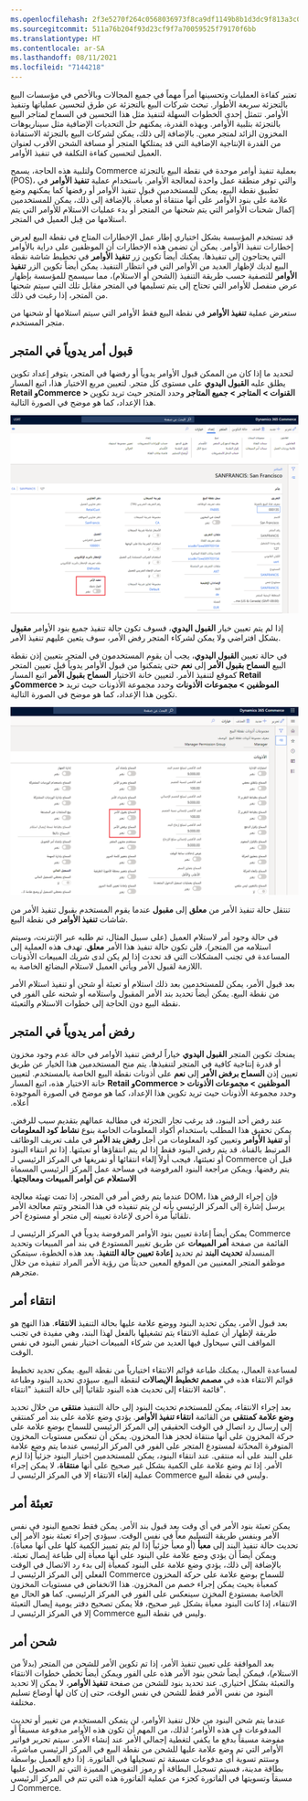 ```yaml
---
ms.openlocfilehash: 2f3e5270f264c0568036973f8ca9df1149b8b1d3dc9f813a3c0264aeda1bc508
ms.sourcegitcommit: 511a76b204f93d23cf9f7a70059525f79170f6bb
ms.translationtype: HT
ms.contentlocale: ar-SA
ms.lasthandoff: 08/11/2021
ms.locfileid: "7144218"
---
```

تعتبر كفاءة العمليات وتحسينها أمراً مهماً في جميع المجالات وبالأخص في مؤسسات البيع بالتجزئة سريعة الأطوار. تبحث شركات البيع بالتجزئة عن طرق لتحسين عملياتها وتنفيذ الأوامر. تتمثل إحدى الخطوات السهلة لتنفيذ مثل هذا التحسين في السماح لمتاجر البيع بالتجزئة بتلبية الأوامر. وبهذه القدرة، يمكنهم حل التحديات الإضافية مثل سيناريوهات المخزون الزائد لمتجر معين. بالإضافة إلى ذلك، يمكن لشركات البيع بالتجزئة الاستفادة من القدرة الإنتاجية الإضافية التي قد يمتلكها المتجر أو مسافة الشحن الأقرب لعنوان العميل لتحسين كفاءة التكلفة في تنفيذ الأوامر. 

ولتلبية هذه الحاجة، يسمح Commerce بعملية تنفيذ أوامر موحدة في نقطة البيع بالتجزئة (POS)، والتي توفر منطقة عمل واحدة لمعالجة الأوامر. باستخدام عملية **تنفيذ الأوامر** في تطبيق نقطة البيع، يمكن للمستخدمين قبول تنفيذ الأوامر أو رفضها كما يمكنهم وضع علامة على بنود الأوامر على أنها منتقاة أو معبأة. بالإضافة إلى ذلك، يمكن للمستخدمين إكمال شحنات الأوامر التي يتم شحنها من المتجر أو بدء عمليات الاستلام للأوامر التي يتم استلامها من قِبل العميل في المتجر. 

قد تستخدم المؤسسة بشكل اختياري إطار عمل الإخطارات المتاح في نقطة البيع لعرض إخطارات تنفيذ الأوامر. يمكن أن تضمن هذه الإخطارات أن الموظفين على دراية بالأوامر التي يحتاجون إلى تنفيذها. يمكنك أيضاً تكوين زر **تنفيذ الأوامر** في تخطيط شاشة نقطة البيع لديك لإظهار العديد من الأوامر التي في انتظار التنفيذ. يمكن أيضاً تكوين الزر **تنفيذ الأوامر** للتصفية حسب طريقة التنفيذ (الشحن أو الاستلام)، مما سيسمح للمؤسسة بإظهار عرض منفصل للأوامر التي تحتاج إلى يتم تسليمها في المتجر مقابل تلك التي سيتم شحنها من المتجر، إذا رغبت في ذلك.

ستعرض عملية **تنفيذ الأوامر** في نقطة البيع فقط الأوامر التي سيتم استلامها أو شحنها من متجر المستخدم. 

## <a name="manually-accept-an-order-in-the-store"></a>قبول أمر يدوياً في المتجر

لتحديد ما إذا كان من الممكن قبول الأوامر يدوياً أو رفضها في المتجر، يتوفر إعداد تكوين يطلق عليه **القبول اليدوي** على مستوى كل متجر. لتعيين مربع الاختيار هذا، اتبع المسار **Retail وCommerce > القنوات > المتاجر > جميع المتاجر** وحدد المتجر حيث تريد تكوين هذا الإعداد، كما هو موضح في الصورة التالية.

[ ![لقطة شاشة تظهر إعداد القبول اليدوي في صفحة المتاجر.](../media/manual-accept-ssm.png) ](../media/manual-accept-ssm.png#lightbox)
 
إذا لم يتم تعيين خيار **القبول اليدوي**، فسوف تكون حالة تنفيذ جميع بنود الأوامر **مقبول** بشكل افتراضي ولا يمكن لشركاء المتجر رفض الأمر، سوف يتعين عليهم تنفيذ الأمر. 

في حالة تعيين **القبول اليدوي**، يجب أن يقوم المستخدمون في المتجر بتعيين إذن نقطة البيع **السماح بقبول الأمر** إلى **نعم** حتى يتمكنوا من قبول الأوامر يدوياً قبل تعيين المتجر كموقع لتنفيذ الأمر. لتعيين خانة الاختيار **السماح بقبول الأمر** اتبع المسار **Retail وCommerce > الموظفين > ‏‫مجموعات الأذونات‬** وحدد مجموعة الأذونات حيث تريد تكوين هذا الإعداد، كما هو موضح في الصورة التالية.

[ ![لقطة شاشة تظهر إعدادات قبول ورفض الأمر في صفحة الأذونات.](../media/accept-reject-order-ssm.png) ](../media/accept-reject-order-ssm.png#lightbox)
 
تنتقل حالة تنفيذ الأمر من **معلق** إلى **مقبول** عندما يقوم المستخدم بقبول تنفيذ الأمر من شاشات **تنفيذ الأوامر** في نقطة البيع. 

في حالة وجود أمر لاستلام العميل (على سبيل المثال، تم طلبه عبر الإنترنت، وسيتم استلامه من المتجر)، فلن تكون حالة تنفيذ هذا الأمر **معلق**. تهدف هذه العملية إلى المساعدة في تجنب المشكلات التي قد تحدث إذا لم يكن لدى شريك المبيعات الأذونات اللازمة لقبول الأمر ويأتي العميل لاستلام البضائع الخاصة به.

بعد قبول الأمر، يمكن للمستخدمين بعد ذلك استلام أو تعبئة أو شحن أو تنفيذ استلام الأمر من نقطة البيع. يمكن أيضاً تحديد بند الأمر المقبول واستلامه أو شحنه على الفور في نقطة البيع دون الحاجة إلى خطوات الاستلام والتعبئة. 

## <a name="manually-reject-an-order-in-the-store"></a>رفض أمر يدوياً في المتجر

يمنحك تكوين المتجر **القبول اليدوي** خياراً لرفض تنفيذ الأوامر في حالة عدم وجود مخزون أو قدرة إنتاجية كافية في المتجر لتنفيذها. يتم منح المستخدمين هذا الخيار عن طريق تعيين إذن **السماح برفض الأمر** إلى **نعم** على أذونات نقطة البيع الخاصة بالمستخدم. لتعيين خانة الاختيار هذه، اتبع المسار **Retail وCommerce > الموظفين > ‏‫مجموعات الأذونات** وحدد مجموعة الأذونات حيث تريد تكوين هذا الإعداد، كما هو موضح في الصورة الموجودة أعلاه.

عند رفض أحد البنود، قد يرغب تجار التجزئة في مطالبة عمالهم بتقديم سبب للرفض. يمكن تحقيق هذا المطلب باستخدام أكواد المعلومات الخاصة بنوع **نشاط كود المعلومات** أو **تنفيذ الأوامر** وتعيين كود المعلومات من أجل **رفض بند الأمر** في ملف تعريف الوظائف المرتبط بالقناة. قد يتم رفض البنود فقط إذا لم يتم انتقاؤها أو تعبئتها. إذا تم انتقاء البنود أو تعبئتها، فيجب أولاً إلغاء انتقائها أو تفريغها في المركز الرئيسي لـ Commerce قبل أن يتم رفضها. ويمكن مراجعة البنود المرفوضة في مساحة عمل المركز الرئيسي المسماة **‬‏‫الاستعلام عن أوامر المبيعات ومعالجتها**. 

عندما يتم رفض أمر في المتجر، إذا تمت تهيئة معالجة DOM، فإن إجراء الرفض هذا يرسل إشارة إلى المركز الرئيسي بأنه لن يتم تنفيذه في هذا المتجر وتتم معالجة الأمر تلقائياً مرة أخرى لإعادة تعيينه إلى متجر أو مستودع آخر. 

يمكن أيضاً إعادة تعيين بنود الأوامر المرفوضة يدوياً في المركز الرئيسي لـ Commerce من صفحة **أمر المبيعات** عن طريق تغيير المستودع في بند أمر المبيعات وتحديد ‎القائمة المنسدلة **تحديث البند** ثم تحديد **إعادة تعيين حالة التنفيذ**. بعد هذه الخطوة، سيتمكن موظفو المتجر المعنيين من الموقع المعين حديثاً من رؤية الأمر المراد تنفيذه من خلال متجرهم.  

## <a name="pick-an-order"></a>انتقاء أمر
بعد قبول الأمر، يمكن تحديد البنود ووضع علامة عليها بحالة التنفيذ **الانتقاء**. هذا النهج هو طريقة لإظهار أن عملية الانتقاء يتم تشغيلها بالفعل لهذا البند، وهي مفيدة في تجنب المواقف التي سيحاول فيها العديد من شركاء المبيعات اختيار نفس البنود في نفس الوقت.

لمساعدة العمال، يمكنك طباعة قوائم الانتقاء اختيارياً من نقطة البيع. يمكن تحديد تخطيط قوائم الانتقاء هذه في **مصمم تخطيط الإيصالات** لنقطة البيع. سيؤدي تحديد البنود وطباعة قائمة الانتقاء إلى تحديث هذه البنود تلقائياً إلى حالة التنفيذ "انتقاء". 

بعد إجراء الانتقاء، يمكن للمستخدم تحديث البنود إلى حالة التنفيذ **منتقى** من خلال تحديد **وضع علامة كمنتقى** من القائمة **انتقاء تنفيذ الأوامر**. يؤدي وضع علامة على بند أمر كمنتقي إلى إرسال رد اتصال في الوقت الحقيقي إلى المركز الرئيسي للسماح بوضع علامة على حركة المخزون على أنها منتقاة لحجز هذا المخزون. يمكن أن تنعكس مستويات المخزون المتوفرة المحدّثة لمستودع المتجر على الفور في المركز الرئيسي عندما يتم وضع علامة على البند على أنه منتقى. عند انتقاء البنود، يمكن للمستخدمين اختيار البنود جزئياً إذا لزم الأمر. إذا تم وضع علامة على الكمية بشكل غير صحيح على أنها **منتقاة**، لا يمكن إجراء عملية إلغاء الانتقاء إلا في المركز الرئيسي لـ Commerce وليس في نقطة البيع. 

## <a name="pack-an-order"></a>تعبئة أمر

يمكن تعبئة بنود الأمر في أي وقت بعد قبول بند الأمر. يمكن فقط تجميع البنود في نفس الأمر وبنفس طريقة التسليم معاً في نفس الوقت. سيؤدي إجراء تعبئة بنود الأمر إلى تحديث حالة تنفيذ البند إلى **معبأ** (أو معبأ جزئياً إذا لم يتم تمييز الكمية كلها على أنها معبأة). ويمكن أيضاً أن يؤدي وضع علامة على البنود على أنها معبأة إلى طباعة إيصال تعبئة. بالإضافة إلى ذلك، يؤدي وضع علامة على البنود كمعبأة إلى بدء رد الاتصال في الوقت الفعلي إلى المركز الرئيسي لـ Commerce للسماح بوضع علامة على حركة المخزون كمعبأة بحيث يمكن إجراء خصم من المخزون. هذا الانخفاض في مستويات المخزون الخاصة بمستودع المخزن سينعكس على الفور في المركز الرئيسي. كما هو الحال مع الانتقاء، إذا كانت البنود معبأة بشكل غير صحيح، فلا يمكن تصحيح دفتر يومية إيصال التعبئة إلا في المركز الرئيسي لـ Commerce وليس في نقطة البيع. 

## <a name="ship-an-order"></a>شحن أمر

بعد الموافقة على تعيين تنفيذ الأمر، إذا تم تكوين الأمر للشحن من المتجر (بدلاً من الاستلام)، فيمكن أيضاً شحن بنود الأمر هذه على الفور ويمكن أيضاً تخطي خطوات الانتقاء والتعبئة بشكل اختياري. عند تحديد بنود للشحن من صفحة **تنفيذ الأوامر**، لا يمكن إلا تحديد البنود من نفس الأمر فقط للشحن في نفس الوقت، حتى إن كان لها أوضاع تسليم مختلفة. 

عندما يتم شحن البنود من خلال تنفيذ الأوامر، لن يتمكن المستخدم من تغيير أو تحديث المدفوعات في هذه الأوامر؛ لذلك، من المهم أن تكون هذه الأوامر مدفوعة مسبقاً أو مفوضة مسبقاً بدفع ما يكفي لتغطية إجمالي الأمر عند إنشاء الأمر. سيتم تحرير فواتير الأوامر التي تم وضع علامة عليها للشحن من نقطة البيع في المركز الرئيسي مباشرةً، وستتم تسوية أي مدفوعات مسبقة تم تسجيلها في الفاتورة. إذا دفع العميل بواسطة بطاقة مدينة، فسيتم تسجيل البطاقة أو رموز التفويض المميزة التي تم الحصول عليها مسبقاً وتسويتها في الفاتورة كجزء من عملية الفاتورة هذه التي تتم في المركز الرئيسي لـ Commerce. 

